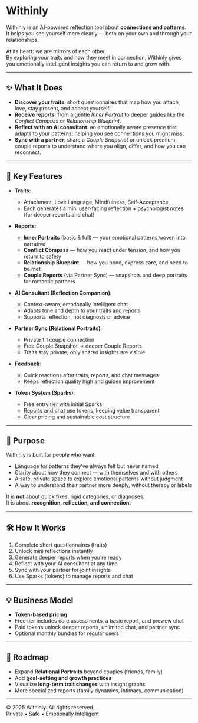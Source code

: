 # Withinly

Withinly is an AI-powered reflection tool about **connections and patterns**.  
It helps you see yourself more clearly — both on your own and through your relationships.

At its heart: we are mirrors of each other.  
By exploring your traits and how they meet in connection, Withinly gives you emotionally intelligent insights you can return to and grow with.

---

## ✨ What It Does

- **Discover your traits**: short questionnaires that map how you attach, love, stay present, and accept yourself.
- **Receive reports**: from a gentle _Inner Portrait_ to deeper guides like the _Conflict Compass_ or _Relationship Blueprint_.
- **Reflect with an AI consultant**: an emotionally aware presence that adapts to your patterns, helping you see connections you might miss.
- **Sync with a partner**: share a _Couple Snapshot_ or unlock premium couple reports to understand where you align, differ, and how you can reconnect.

---

## 🔑 Key Features

- **Traits**:
  - Attachment, Love Language, Mindfulness, Self-Acceptance
  - Each generates a mini user-facing reflection + psychologist notes (for deeper reports and chat)

- **Reports**:
  - **Inner Portraits** (basic & full) — your emotional patterns woven into narrative
  - **Conflict Compass** — how you react under tension, and how you return to safety
  - **Relationship Blueprint** — how you bond, express care, and need to be met
  - **Couple Reports** (via Partner Sync) — snapshots and deep portraits for romantic partners

- **AI Consultant (Reflection Companion)**:
  - Context-aware, emotionally intelligent chat
  - Adapts tone and depth to your traits and reports
  - Supports reflection, not diagnosis or advice

- **Partner Sync (Relational Portraits)**:
  - Private 1:1 couple connection
  - Free Couple Snapshot → deeper Couple Reports
  - Traits stay private; only shared insights are visible

- **Feedback**:
  - Quick reactions after traits, reports, and chat messages
  - Keeps reflection quality high and guides improvement

- **Token System (Sparks)**:
  - Free entry tier with initial Sparks
  - Reports and chat use tokens, keeping value transparent
  - Clear pricing and sustainable cost structure

---

## 🎯 Purpose

Withinly is built for people who want:

- Language for patterns they’ve always felt but never named
- Clarity about how they connect — with themselves and with others
- A safe, private space to explore emotional patterns without judgment
- A way to understand their partner more deeply, without therapy or labels

It is **not** about quick fixes, rigid categories, or diagnoses.  
It is about **recognition, reflection, and connection.**

---

## 🛠️ How It Works

1. Complete short questionnaires (traits)
2. Unlock mini reflections instantly
3. Generate deeper reports when you’re ready
4. Reflect with your AI consultant at any time
5. Sync with your partner for joint insights
6. Use Sparks (tokens) to manage reports and chat

---

## 💡 Business Model

- **Token-based pricing**
- Free tier includes core assessments, a basic report, and preview chat
- Paid tokens unlock deeper reports, unlimited chat, and partner sync
- Optional monthly bundles for regular users

---

## 🧭 Roadmap

- Expand **Relational Portraits** beyond couples (friends, family)
- Add **goal-setting and growth practices**
- Visualize **long-term trait changes** with insight graphs
- More specialized reports (family dynamics, intimacy, communication)

---

© 2025 Withinly. All rights reserved.  
Private • Safe • Emotionally Intelligent
